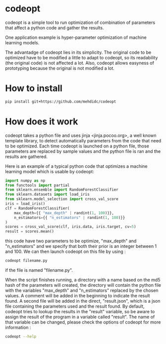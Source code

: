codeopt
=======

codeopt is a simple tool to run optimization of combination of
parameters that affect a python code and gather the results.

One application example is hyper-parameter optimization of machine
learning models.

The advantadge of codeopt lies in its simplicity.
The original code to be optimized have to be modified a little to adapt to
codeopt, so its readability (the original code) is not affected a lot.
Also, codeopt allows easyness of prototyping because the original is not
modified a lot.

How to install
==============

```bash
pip install git+https://github.com/mehdidc/codeopt
```

How does it work
================

codeopt takes a python file and uses jinja <jinja.pocoo.org>, a well known template library, to detect automatically parameters from the code that need to be optimized. Each time codeopt is launched on a python file, those parameters are replaced by sample values and the python file is ran and the results are gathered.

Here is an example of a typical python code that optimizes a machine learning model which is usable by codeopt:

```python
import numpy as np
from functools import partial
from sklearn.ensemble import RandomForestClassifier
from sklearn.datasets import load_iris
from sklearn.model_selection import cross_val_score
iris = load_iris()
clf = RandomForestClassifier(
    max_depth={{ "max_depth" | randint(1, 100)}},
    n_estimators={{ "n_estimators" | randint(1, 100)}}
)
scores = cross_val_score(clf, iris.data, iris.target, cv=5)
result = scores.mean()
```

this code have two parameters to be optimize, "max_depth" and "n_estimators" and we specify that
both their prior is an integer between 1 and 100.
We can then launch codeopt on this file by using :

```bash
codeopt filename.py
```

if the file is named "filename.py".

When the script finishes running, a directory with a name based on the md5 hash of the parameters will created, the directory will contain the python file with the variables "max_depth" and "n_estimators" replaced by the chosen values.
A comment will be added in the beginning to indicate the result found.
A second file will be added in the direct, "result.json", which is a json file containing the parameters
used and the result found.
By default, codeopt tries to lookup the results in the "result" variable, so be aware to assign the result
of the program in a variable called "result". The name of that variable can be changed, please check
the options of codeopt for more information :


```bash
codeopt --help
```
